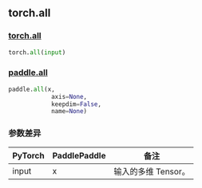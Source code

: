 ## torch.all
### [torch.all](https://pytorch.org/docs/stable/generated/torch.all.html?highlight=all#torch.all)

```python
torch.all(input)
```

### [paddle.all](https://www.paddlepaddle.org.cn/documentation/docs/zh/api/paddle/all_cn.html#all)

```python
paddle.all(x,
            axis=None,
            keepdim=False,
            name=None)
```
### 参数差异
| PyTorch       | PaddlePaddle | 备注                                                   |
| ------------- | ------------ | ------------------------------------------------------ |
| input        | x            | 输入的多维 Tensor。                   |
